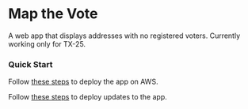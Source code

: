 # Map the Vote

A web app that displays addresses with no registered voters. Currently working only for TX-25.

### Quick Start

Follow [these steps](https://github.com/codyschank/application/blob/docs/deploy.md) to deploy the app on AWS.

Follow [these steps](https://github.com/codyschank/application/blob/docs/redeploy.md) to deploy updates to the app.
